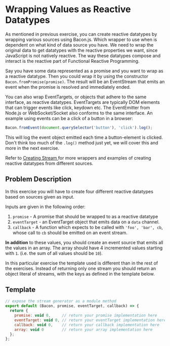# Wrapping Values as Reactive Datatypes

As mentioned in previous exercise, you can create reactive datatypes by
wrapping various sources using Bacon.js. Which wrapper to use when is
dependent on what kind of data source you have. We need to wrap the original
data to get datatypes with the reactive properties we want, since JavaScript
is not natively reactive. The way these datatypes compose and interact is the
reactive part of Functional Reactive Programming.

Say you have some data represented as a promise and you want to wrap as a
reactive datatype. Then you could wrap it by using the constructor
`Bacon.fromPromise(promise)`. The result will be an EventStream that emits an
event when the promise is resolved and immediately ended.

You can also wrap EventTargets, or objects that adhere to the same interface,
as reactive datatypes. EventTargets are typically DOM elements that can
trigger events like click, keydown etc. The EventEmitter from Node.js or
WebSocket/Socket also conforms to the same interface. An example using events
can be a click of a button in a browser:

```javascript
Bacon.fromEvent(document.querySelector('button'), 'click').log();
```

This will log the event object emitted each time a button-element is clicked.
Don't think too much of the `.log()` method just yet, we will cover this and
more in the next exercise.

Refer to [Creating Stream
](https://github.com/baconjs/bacon.js#creating-streams) for more wrappers and
examples of creating reactive datatypes from different sources.


## Problem Description

In this exercise you will have to create four different reactive datatypes
based on sources given as input.

Inputs are given in the following order:

1. `promise` - A promise that should be wrapped to as a reactive datatype
2. `eventTarget` - an EventTarget object that emits data on a `data` channel.
3. `callback` - A function which expects to be called with `'foo', 'bar', cb`,
    whose call to `cb` should be emitted on an event stream.

**In addition** to these values, you should create an event source that emits all
the values in an array. The array should have 4 incremented values starting with `1`.
(i.e. the sum of all values should be `10`).

In this particular exercise the template used is different than in the rest of the
exercises. Instead of returning only one stream you should return an object literal of
streams, with the keys as defined in the template below.

## Template

```javascript
// expose the stream generator as a module method
export default (Bacon, promise, eventTarget, callback) => {
  return {
    promise: void 0,     // return your promise implementation here
    eventTarget: void 0, // return your eventTarget implementation here
    callback: void 0,    // return your callback implementation here
    array: void 0        // return your array implementation here
  };
};
```
